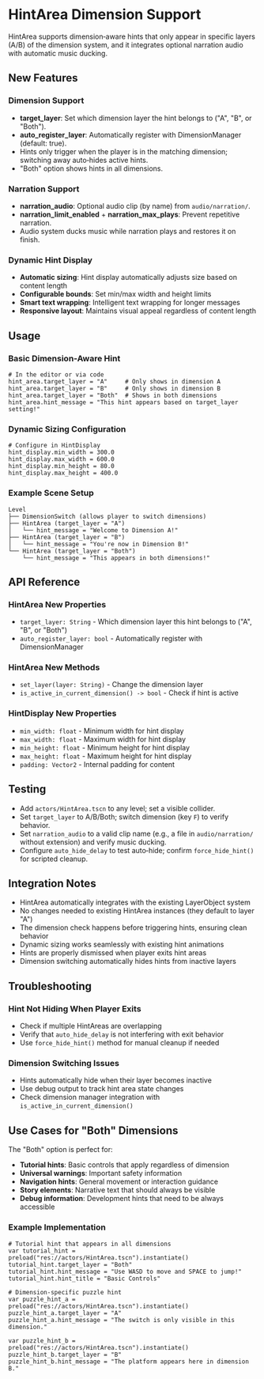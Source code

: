 # HintArea Dimension Support

HintArea supports dimension‑aware hints that only appear in specific layers (A/B) of the dimension system, and it integrates optional narration audio with automatic music ducking.

## New Features

### Dimension Support

- **target_layer**: Set which dimension layer the hint belongs to ("A", "B", or "Both").
- **auto_register_layer**: Automatically register with DimensionManager (default: true).
- Hints only trigger when the player is in the matching dimension; switching away auto‑hides active hints.
- "Both" option shows hints in all dimensions.

### Narration Support

- **narration_audio**: Optional audio clip (by name) from `audio/narration/`.
- **narration_limit_enabled** + **narration_max_plays**: Prevent repetitive narration.
- Audio system ducks music while narration plays and restores it on finish.

### Dynamic Hint Display

- **Automatic sizing**: Hint display automatically adjusts size based on content length
- **Configurable bounds**: Set min/max width and height limits
- **Smart text wrapping**: Intelligent text wrapping for longer messages
- **Responsive layout**: Maintains visual appeal regardless of content length

## Usage

### Basic Dimension-Aware Hint

```gdscript
# In the editor or via code
hint_area.target_layer = "A"     # Only shows in dimension A
hint_area.target_layer = "B"     # Only shows in dimension B
hint_area.target_layer = "Both"  # Shows in both dimensions
hint_area.hint_message = "This hint appears based on target_layer setting!"
```

### Dynamic Sizing Configuration

```gdscript
# Configure in HintDisplay
hint_display.min_width = 300.0
hint_display.max_width = 600.0
hint_display.min_height = 80.0
hint_display.max_height = 400.0
```

### Example Scene Setup

```
Level
├── DimensionSwitch (allows player to switch dimensions)
├── HintArea (target_layer = "A")
│   └── hint_message = "Welcome to Dimension A!"
├── HintArea (target_layer = "B")
│   └── hint_message = "You're now in Dimension B!"
└── HintArea (target_layer = "Both")
    └── hint_message = "This appears in both dimensions!"
```

## API Reference

### HintArea New Properties

- `target_layer: String` - Which dimension layer this hint belongs to ("A", "B", or "Both")
- `auto_register_layer: bool` - Automatically register with DimensionManager

### HintArea New Methods

- `set_layer(layer: String)` - Change the dimension layer
- `is_active_in_current_dimension() -> bool` - Check if hint is active

### HintDisplay New Properties

- `min_width: float` - Minimum width for hint display
- `max_width: float` - Maximum width for hint display
- `min_height: float` - Minimum height for hint display
- `max_height: float` - Maximum height for hint display
- `padding: Vector2` - Internal padding for content

## Testing

- Add `actors/HintArea.tscn` to any level; set a visible collider.
- Set `target_layer` to A/B/Both; switch dimension (key `F`) to verify behavior.
- Set `narration_audio` to a valid clip name (e.g., a file in `audio/narration/` without extension) and verify music ducking.
- Configure `auto_hide_delay` to test auto‑hide; confirm `force_hide_hint()` for scripted cleanup.

## Integration Notes

- HintArea automatically integrates with the existing LayerObject system
- No changes needed to existing HintArea instances (they default to layer "A")
- The dimension check happens before triggering hints, ensuring clean behavior
- Dynamic sizing works seamlessly with existing hint animations
- Hints are properly dismissed when player exits hint areas
- Dimension switching automatically hides hints from inactive layers

## Troubleshooting

### Hint Not Hiding When Player Exits

- Check if multiple HintAreas are overlapping
- Verify that `auto_hide_delay` is not interfering with exit behavior
- Use `force_hide_hint()` method for manual cleanup if needed

### Dimension Switching Issues

- Hints automatically hide when their layer becomes inactive
- Use debug output to track hint area state changes
- Check dimension manager integration with `is_active_in_current_dimension()`

## Use Cases for "Both" Dimensions

The "Both" option is perfect for:

- **Tutorial hints**: Basic controls that apply regardless of dimension
- **Universal warnings**: Important safety information
- **Navigation hints**: General movement or interaction guidance
- **Story elements**: Narrative text that should always be visible
- **Debug information**: Development hints that need to be always accessible

### Example Implementation

```gdscript
# Tutorial hint that appears in all dimensions
var tutorial_hint = preload("res://actors/HintArea.tscn").instantiate()
tutorial_hint.target_layer = "Both"
tutorial_hint.hint_message = "Use WASD to move and SPACE to jump!"
tutorial_hint.hint_title = "Basic Controls"

# Dimension-specific puzzle hint
var puzzle_hint_a = preload("res://actors/HintArea.tscn").instantiate()
puzzle_hint_a.target_layer = "A"
puzzle_hint_a.hint_message = "The switch is only visible in this dimension."

var puzzle_hint_b = preload("res://actors/HintArea.tscn").instantiate()
puzzle_hint_b.target_layer = "B"
puzzle_hint_b.hint_message = "The platform appears here in dimension B."
```
